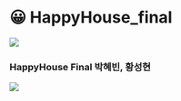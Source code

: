 # 😀 HappyHouse_final


<img src = "https://i.imgur.com/pTP5x2C.png"><br>
### HappyHouse Final 박혜빈, 황성현

<a href="https://github.com/happ-in/HappyHouse/graphs/contributors">
  <img src="https://contrib.rocks/image?repo=happ-in/HappyHouse" />
</a>


